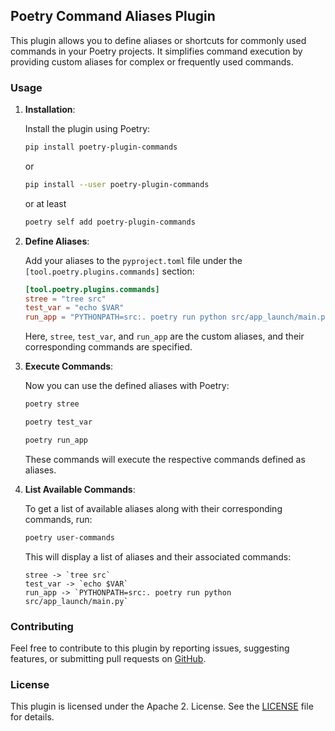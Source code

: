 ## Poetry Command Aliases Plugin

This plugin allows you to define aliases or shortcuts for commonly used commands in your Poetry projects. It simplifies command execution by providing custom aliases for complex or frequently used commands.

### Usage

1. **Installation**:

   Install the plugin using Poetry:

   ```bash
   pip install poetry-plugin-commands
   ```

   or

   ```bash
   pip install --user poetry-plugin-commands
   ```

   or at least

   ```bash
   poetry self add poetry-plugin-commands
   ```

2. **Define Aliases**:

   Add your aliases to the `pyproject.toml` file under the `[tool.poetry.plugins.commands]` section:

   ```toml
   [tool.poetry.plugins.commands]
   stree = "tree src"
   test_var = "echo $VAR"
   run_app = "PYTHONPATH=src:. poetry run python src/app_launch/main.py"
   ```

   Here, `stree`, `test_var`, and `run_app` are the custom aliases, and their corresponding commands are specified.

3. **Execute Commands**:

   Now you can use the defined aliases with Poetry:

   ```bash
   poetry stree
   ```

   ```bash
   poetry test_var
   ```

   ```bash
   poetry run_app
   ```

   These commands will execute the respective commands defined as aliases.

4. **List Available Commands**:

   To get a list of available aliases along with their corresponding commands, run:

   ```bash
   poetry user-commands
   ```

   This will display a list of aliases and their associated commands:

   ```plaintext
   stree -> `tree src`
   test_var -> `echo $VAR`
   run_app -> `PYTHONPATH=src:. poetry run python src/app_launch/main.py`
   ```

### Contributing

Feel free to contribute to this plugin by reporting issues, suggesting features, or submitting pull requests on [GitHub](https://github.com/BlackCatDevel0per/poetry-plugin-commands).

### License

This plugin is licensed under the Apache 2. License. See the [LICENSE](https://www.apache.org/licenses/LICENSE-2.0) file for details.
